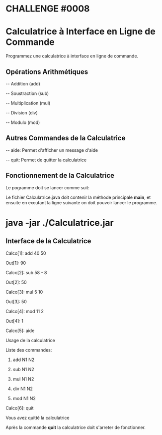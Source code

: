 CHALLENGE #0008
===============

# Calculatrice à Interface en Ligne de Commande

Programmez une calculatrice à interface en ligne de commande.

## Opérations Arithmétiques

-- Addition (add)

-- Soustraction (sub)

-- Multiplication (mul)

-- Division (div)

-- Modulo (mod)

## Autres Commandes de la Calculatrice

-- aide: Permet d'afficher un message d'aide

-- quit: Permet de quitter la calculatrice

## Fonctionnement de la Calculatrice

Le pogramme doit se lancer comme suit:

Le fichier Calculatrice.java doit contenir la méthode principale **main**, et ensuite en excutant la ligne suivante on doit pouvoir lancer le programme.

java -jar ./Calculatrice.jar
==============================

## Interface de la Calculatrice

Calco[1]: add 40 50

Out[1]: 90


Calco[2]: sub 58 - 8

Out[2]: 50


Calco[3]: mul 5 10

Out[3]: 50


Calco[4]: mod 11 2

Out[4]: 1


Calco[5]: aide

Usage de la calculatrice

Liste des commandes: 

1. add N1 N2

2. sub N1 N2

3. mul N1 N2

4. div N1 N2

5. mod N1 N2


Calco[6]: quit

Vous avez quitté la calculatrice



Après la commande **quit** la calculatrice doit s'arreter de fonctionner.
